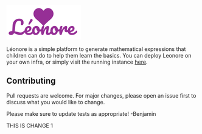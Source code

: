 ![alt text](https://github.com/benjamistan/leonore/blob/master/src/assets/Leonore-logo.png)

Léonore is a simple platform to generate mathematical expressions that children can do to help them learn the basics. You can deploy Leonore on your own infra, or simply visit the running instance [here](https://leonore.vercel.app/).

## Contributing

Pull requests are welcome. For major changes, please open an issue first to discuss what you would like to change.

Please make sure to update tests as appropriate! -Benjamin

THIS IS CHANGE 1
